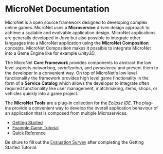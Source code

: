 # MicroNet Documentation

MicroNet is a open source framework designed to developing complex online games. MicroNet uses a **Microservice** driven design approach to achieve a scalable and evolvable application design. MicroNet applications are generally developed in *Java* but also possible to integrate other languages into a MicroNet application using the **MicroNet Composition** concepts. MicroNet Composition makes it possible to integrate MicroNet into a Game Engine like for example *Unity3D*.

The MicroNet **Core Framework** provides components to abstract the low level aspects *networking*, *serialization*, and *persistence* and present them to the developer in a convenient way. On top of MicroNet's low level functionality the framework provides high level game finctionality in the form of a **Service Catalog** which allows the developer to integrate often required functionality like user management, matchmaking, items, shops, or vehicles quickly into a game project. 

The **MicroNet Tools** are a plug-in collection for the *Eclipse IDE*. The plug-ins provide a convenient way to develop the overall application behaviour of an application that is composed from multiple Microservices.

- [Getting Started](gettingstarted/index.md)
- [Example Game Tutorial](tutorial/index.md)
- [Quick Reference](quickreference/index.md)

Be shure to fill out the [Evaluation Survey](https://docs.google.com/forms/d/e/1FAIpQLSc2mOMse_nsa6kJSQsRMN-ph_sUb4EDws9loc530sVPcMOOsg/viewform?usp=sf_link) after completing the Getting Started Tutorial.
